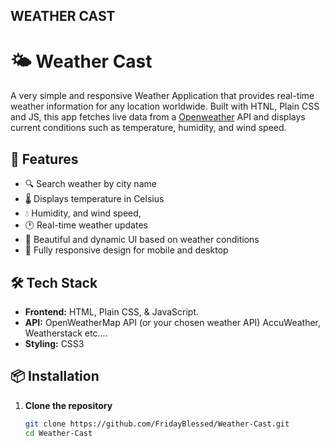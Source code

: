 ## WEATHER CAST
# 🌤️ Weather Cast

A very simple and responsive Weather Application that provides real-time weather information for any location worldwide. Built with HTNL, Plain CSS and JS, this app fetches live data from a [Openweather](OpenWeather.com) API and displays current conditions such as temperature, humidity, and wind speed.

## 🚀 Features

- 🔍 Search weather by city name
- 🌡️ Displays temperature in Celsius 
- 💧 Humidity, and wind speed, 
- 🕐 Real-time weather updates
- 🌇 Beautiful and dynamic UI based on weather conditions
- 📱 Fully responsive design for mobile and desktop

## 🛠️ Tech Stack

- **Frontend:** HTML, Plain CSS, & JavaScript.
- **API:** OpenWeatherMap API (or your chosen weather API) AccuWeather, Weatherstack etc....
- **Styling:** CSS3 

## 📦 Installation

1. **Clone the repository**
   ```bash
   git clone https://github.com/FridayBlessed/Weather-Cast.git
   cd Weather-Cast
